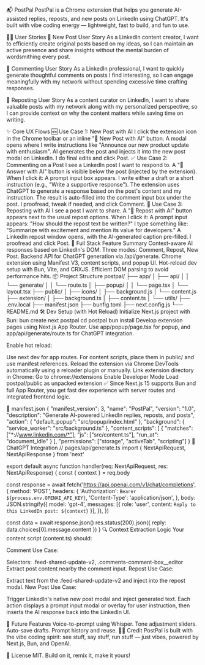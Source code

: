 📬 PostPal
PostPal is a Chrome extension that helps you generate AI-assisted replies, reposts, and new posts on LinkedIn using ChatGPT. It's built with vibe coding energy — lightweight, fast to build, and fun to use.

🧑‍💻 User Stories
📝 New Post User Story
As a LinkedIn content creator, I want to efficiently create original posts based on my ideas, so I can maintain an active presence and share insights without the mental burden of wordsmithing every post.

💬 Commenting User Story
As a LinkedIn professional, I want to quickly generate thoughtful comments on posts I find interesting, so I can engage meaningfully with my network without spending excessive time crafting responses.

🔁 Reposting User Story
As a content curator on LinkedIn, I want to share valuable posts with my network along with my personalized perspective, so I can provide context on why the content matters while saving time on writing.

✨ Core UX Flows
🆕 Use Case 1: New Post with AI
I click the extension icon in the Chrome toolbar or an inline "📝 New Post with AI" button.
A modal opens where I write instructions like "Announce our new product update with enthusiasm".
AI generates the post and injects it into the new post modal on LinkedIn.
I do final edits and click Post.
✅ Use Case 2: Commenting on a Post
I see a LinkedIn post I want to respond to.
A "💬 Answer with AI" button is visible below the post (injected by the extension).
When I click it:
A prompt input box appears.
I write either a draft or a short instruction (e.g., "Write a supportive response").
The extension uses ChatGPT to generate a response based on the post's content and my instruction.
The result is auto-filled into the comment input box under the post.
I proofread, tweak if needed, and click Comment.
🔁 Use Case 3: Reposting with AI
I see a post I want to share.
A "🔁 Repost with AI" button appears next to the usual repost options.
When I click it:
A prompt input appears: "How should the repost text be written?"
I type something like: "Summarize with excitement and mention its value for developers."
A LinkedIn repost window opens, with the AI-generated caption pre-filled.
I proofread and click Post.
🔧 Full Stack Feature Summary
Context-aware AI responses based on LinkedIn's DOM.
Three modes: Comment, Repost, New Post.
Backend API for ChatGPT generation via /api/generate.
Chrome extension using Manifest V3, content scripts, and popup UI.
Hot-reload dev setup with Bun, Vite, and CRXJS.
Efficient DOM parsing to avoid performance hits.
📦 Project Structure
postpal/
├── app/
│   ├── api/
│   │   └── generate/
│   │       └── route.ts
│   ├── popup/
│   │   └── page.tsx
│   └── layout.tsx
├── public/
│   ├── icons/
│   ├── background.js
│   └── content.js
├── extension/
│   ├── background.ts
│   ├── content.ts
│   └── utils/
├── .env.local
├── manifest.json
├── bunfig.toml
├── next.config.js
└── README.md
🛠️ Dev Setup (with Hot Reload)
Initialize Next.js project with Bun:
bun create next postpal
cd postpal
bun install
Develop extension pages using Next.js App Router. Use app/popup/page.tsx for popup, and app/api/generate/route.ts for ChatGPT integration.

Enable hot reload:

Use next dev for app routes.
For content scripts, place them in public/ and use manifest references.
Reload the extension via Chrome DevTools automatically using a reloader plugin or manually.
Link extension directory in Chrome:
Go to chrome://extensions
Enable Developer Mode
Load postpal/public as unpacked extension
✅ Since Next.js 15 supports Bun and full App Router, you get fast dev experience with server routes and integrated frontend logic.

📄 manifest.json
{
  "manifest_version": 3,
  "name": "PostPal",
  "version": "1.0",
  "description": "Generate AI-powered LinkedIn replies, reposts, and posts",
  "action": {
    "default_popup": "src/popup/index.html"
  },
  "background": {
    "service_worker": "src/background.ts"
  },
  "content_scripts": [
    {
      "matches": ["*://www.linkedin.com/*"],
      "js": ["src/content.ts"],
      "run_at": "document_idle"
    }
  ],
  "permissions": ["storage", "activeTab", "scripting"]
}
🧠 ChatGPT Integration
// pages/api/generate.ts
import { NextApiRequest, NextApiResponse } from 'next'

export default async function handler(req: NextApiRequest, res: NextApiResponse) {
  const { context } = req.body

  const response = await fetch('https://api.openai.com/v1/chat/completions', {
    method: 'POST',
    headers: {
      'Authorization': `Bearer ${process.env.OPENAI_API_KEY}`,
      'Content-Type': 'application/json',
    },
    body: JSON.stringify({
      model: 'gpt-4',
      messages: [{ role: 'user', content: `Reply to this LinkedIn post: ${context}` }],
    }),
  })

  const data = await response.json()
  res.status(200).json({ reply: data.choices[0].message.content })
}
🔍 Context Extraction Logic
Your content script (content.ts) should:

Comment Use Case:

Selectors: .feed-shared-update-v2, .comments-comment-box__editor
Extract post content nearby the comment input.
Repost Use Case:

Extract text from the .feed-shared-update-v2 and inject into the repost modal.
New Post Use Case:

Trigger LinkedIn's native new post modal and inject generated text.
Each action displays a prompt input modal or overlay for user instruction, then inserts the AI response back into the LinkedIn UI.

🚀 Future Features
Voice-to-prompt using Whisper.
Tone adjustment sliders.
Auto-save drafts.
Prompt history and reuse.
🧑‍🎨 Credit
PostPal is built with the vibe coding spirit: see stuff, say stuff, run stuff — just vibes, powered by Next.js, Bun, and OpenAI.

📢 License
MIT. Build on it, remix it, make it yours!